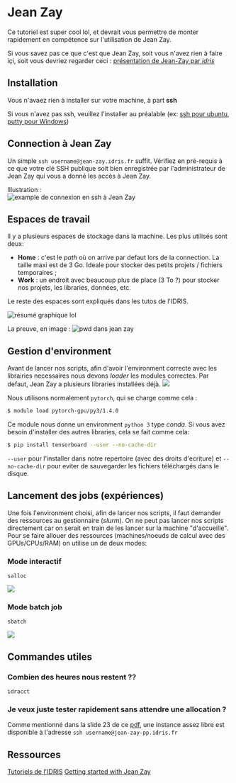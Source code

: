 # Jean Zay



Ce tutoriel est super cool lol, et devrait vous permettre de monter rapidement en compétence sur l'utilisation de Jean Zay.

Si vous savez pas ce que c'est que Jean Zay, soit vous n'avez rien à faire içi, soit vous devriez regarder ceci : [présentation de Jean-Zay par _idris_](http://www.idris.fr/jean-zay/)


## Installation
Vous n'avaez rien à installer sur votre machine, à part **ssh**

Si vous n'avez pas ssh, veuillez l'installer au préalable (ex: [ssh pour ubuntu](https://doc.ubuntu-fr.org/ssh), [putty pour Windows](https://www.putty.org/))



## Connection à Jean Zay

Un simple `ssh username@jean-zay.idris.fr` suffit. Vérifiez en pré-requis à ce que votre clé SSH publique soit bien enregistrée par l'administrateur de Jean Zay qui vous a donné les accès à Jean Zay.

Illustration :  
![example de connexion en ssh à Jean Zay](https://pad.incubateur.net/uploads/upload_436eace3ed56658e59fc51db20346cc0.png)


## Espaces de travail
Il y a plusieurs espaces de stockage dans la  machine. Les plus utilisés sont deux:
* **Home** : c'est le _path_ où on arrive par defaut lors de la connection. La taille maxi est de 3 Go. Ideale pour stocker des petits projets / fichiers temporaires ;
* **Work** : un endroit avec beaucoup plus de place (3 To ?) pour stocker nos projets, les libraries, données, etc. 

Le reste des espaces sont expliqués dans les tutos de l'IDRIS.

![résumé graphique lol](https://pad.incubateur.net/uploads/upload_9e4e13d905cb6b1078adc22573cef342.png)

La preuve, en image :
![pwd dans jean zay](https://pad.incubateur.net/uploads/upload_9bd9b37e63040f9fb87c6dc5de81fdf5.png)


## Gestion d'environment

Avant de lancer nos scripts, afin d'avoir l'environment correcte avec les librairies necessaires nous devons _loader_ les modules correctes. Par defaut, Jean Zay a plusieurs libraries installées déjà. 
![](https://pad.incubateur.net/uploads/upload_86523dc9081936ccf6ebdd09a5454d61.png)

Nous utilisons normalement `pytorch`, qui se charge comme cela :
```bash
$ module load pytorch-gpu/py3/1.4.0
```
Ce module nous donne un environment `python 3` type _conda_. Si vous avez besoin d'installer des autres libraries, cela se fait comme cela:
```bash
$ pip install tensorboard --user --no-cache-dir
```
`--user` pour l'installer dans notre repertoire (avec des droits d'ecriture) et `--no-cache-dir` pour eviter de sauvegarder les fichiers téléchargés dans le disque.


## Lancement des jobs (expériences)

Une fois l'environment choisi, afin de lancer nos scripts, il faut demander des ressources au gestionnaire (_slurm_). On ne peut pas lancer nos scripts directement car on serait en train de les lancer sur la machine "d'accueille". Pour se faire allouer des ressources (machines/noeuds de calcul avec des GPUs/CPUs/RAM) on utilise un de deux modes:  

### Mode interactif
`salloc`    

![](https://pad.incubateur.net/uploads/upload_922f2bc32705c691b07493818d6e8ad5.png)


### Mode batch job
`sbatch`

![](https://pad.incubateur.net/uploads/upload_26de9e2cbd77037770759933804811bc.png)

## Commandes utiles
### Combien des heures nous restent ??
`idracct`

### Je veux juste tester rapidement sans attendre une allocation ?
Comme mentionné dans la slide 23 de ce [pdf](http://www.idris.fr/media/ai/getting_started_jz_v4-ia.pdf), une instance assez libre est disponible à l'adresse `ssh username@jean-zay-pp.idris.fr`

## Ressources
[Tutoriels de l'IDRIS](http://www.idris.fr/jean-zay/)
[Getting started with Jean Zay](http://www.idris.fr/media/ai/getting_started_jz_v4-ia.pdf)
